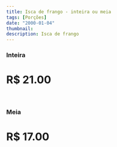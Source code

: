 ```yaml
---
title: Isca de frango - inteira ou meia
tags: [Porções]
date: "2000-01-04"
thumbnail:
description: Isca de frango
---
```


<h3 id="unordered">
<strong>
<strong>Inteira</strong>
</strong>
</h3>

# R$ 21.00

<br/>

<h3>
<strong>
<strong>Meia</strong>
</strong>
</h3>

# R$ 17.00